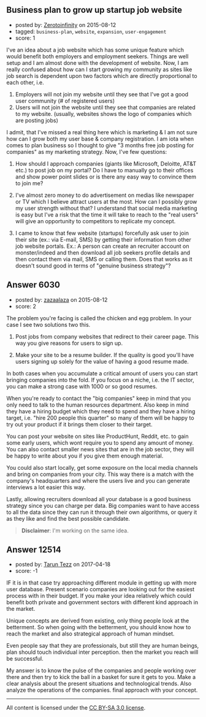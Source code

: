 ## Business plan to grow up startup job website

- posted by: [Zerotoinfinity](https://stackexchange.com/users/113237/zerotoinfinity) on 2015-08-12
- tagged: `business-plan`, `website`, `expansion`, `user-engagement`
- score: 1

I've an idea about a job website which has some unique feature which would benefit both employers and employment seekers. Things are well setup and I am almost done with the development of website. 
Now, I am really confused about how can I start growing my community as sites like job search is dependent upon two factors which are directly proportional to each other, i.e.

 1. Employers will not join my website until they see that I've got a good user community (# of registered users)
 2. Users will not join the website until they see that companies are related to my website. (usually, websites shows the logo of companies which are posting jobs)

I admit, that I've missed a real thing here which is marketing & I am not sure how can I grow both my user base & company registration. I am iota when comes to plan business so I thought to give "3 months free job posting for companies" as my marketing strategy. Now, I've few questions:

 1. How should I approach companies (giants like Microsoft, Deloitte, AT&T etc.) to post job on my portal? Do I have to manually go to their offices and show power point slides or is there any easy way to convince them to join me?

 2. I've almost zero money to do advertisement on medias like newspaper or TV which I believe attract users at the most. How can I possibly grow my user strength without that? I understand that social media marketing is easy but I've a risk that the time it will take to reach to the "real users" will give an opportunity to competitors to replicate my concept. 

 3. I came to know that few website (startups) forcefully ask user to join their site (ex.: via E-mail, SMS) by getting their information from other job website portals.  Ex.: A person can create an recruiter account on monster/indeed and then download all job seekers profile details and then contact them via mail, SMS or calling them. Does that works as it doesn't sound good in terms of "genuine business strategy"? 



## Answer 6030

- posted by: [zazaalaza](https://stackexchange.com/users/4672194/zazaalaza) on 2015-08-12
- score: 2

The problem you're facing is called the chicken and egg problem. In your case I see two solutions two this.

 1. Post jobs from company websites that redirect to their career page. This way you give reasons for users to sign up.

 2. Make your site to be a resume builder. If the quality is good you'll have users signing up solely for the value of having a good resume made.

In both cases when you accumulate a critical amount of users you can start bringing companies into the fold. If you focus on a niche, i.e. the IT sector, you can make a strong case with 1000 or so good resumes.

When you're ready to contact the "big companies" keep in mind that you only need to talk to the human resources department. Also keep in mind they have a hiring budget which they need to spend and they have a hiring target, i.e. "hire 200 people this quarter" so many of them will be happy to try out your product if it brings them closer to their target.

You can post your website on sites like ProductHunt, Reddit, etc. to gain some early users, which wont require you to spend any amount of money. You can also contact smaller news sites that are in the job sector, they will be happy to write about you if you give them enough material.

You could also start locally, get some exposure on the local media channels and bring on companies from your city. This way there is a match with the company's headquarters and where the users live and you can generate interviews a lot easier this way.

Lastly, allowing recruiters download all your database is a good business strategy since you can charge per data. Big companies want to have access to all the data since they can run it through their own algorithms, or query it as they like and find the best possible candidate.


> **Disclaimer**: I'm working on the same idea.


## Answer 12514

- posted by: [Tarun Tezz](https://stackexchange.com/users/10712784/tarun-tezz) on 2017-04-18
- score: -1

IF it is in that case try approaching different module in getting up with more user database. Present scenario companies are looking out for the easiest process with in their budget. If you make your idea relatively which could  benefit both private and government sectors with different kind approach in the market. 

Unique concepts are derived from existing, only thing people look at the betterment. So when going with the betterment, you should know how to reach the market and also strategical approach of human mindset. 

Even people say that they are professionals, but still they are human beings, plan should touch individual inter perception. then the market you reach will be successful.

My answer is to know the pulse of the companies and people working over there and then try to kick the ball in a basket for sure it gets to you. Make a clear analysis about the present situations and technological trends. Also analyze the operations of the companies. final approach with your concept.





---

All content is licensed under the [CC BY-SA 3.0 license](https://creativecommons.org/licenses/by-sa/3.0/).
